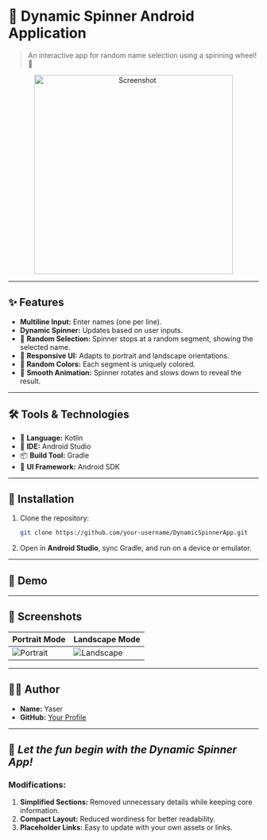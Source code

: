 # 🎡 Dynamic Spinner Android Application  

> An interactive app for random name selection using a spinning wheel! 🎉
> 
<div align="center">
  <img src="https://github.com/user-attachments/assets/dea8a6d6-5b73-4227-ac8d-2f2dc887f03c" alt="Screenshot" width="400"/>
</div>


---

## ✨ Features  
- **Multiline Input:** Enter names (one per line).  
- **Dynamic Spinner:** Updates based on user inputs.  
- 🎯 **Random Selection:** Spinner stops at a random segment, showing the selected name.  
- 📱 **Responsive UI:** Adapts to portrait and landscape orientations.  
- 🎨 **Random Colors:** Each segment is uniquely colored.  
- 🎥 **Smooth Animation:** Spinner rotates and slows down to reveal the result.  

---

## 🛠️ Tools & Technologies  
- 📝 **Language:** Kotlin  
- 🔧 **IDE:** Android Studio  
- 📦 **Build Tool:** Gradle  
- 🎨 **UI Framework:** Android SDK  

---

## 🚀 Installation  
1. Clone the repository:  
   ```bash  
   git clone https://github.com/your-username/DynamicSpinnerApp.git  
   ```  
2. Open in **Android Studio**, sync Gradle, and run on a device or emulator.  

---

## 🎥 Demo  


---

## 📸 Screenshots  
| Portrait Mode               | Landscape Mode               |  
|-----------------------------|------------------------------|  
| ![Portrait](assets/portrait.png) | ![Landscape](assets/landscape.png) |  

---

## 👨‍💻 Author  
- **Name:** Yaser  
- **GitHub:** [Your Profile](https://github.com/0yaser0)  

---

## 🎉 *Let the fun begin with the Dynamic Spinner App!*  

### Modifications:
1. **Simplified Sections:** Removed unnecessary details while keeping core information.  
2. **Compact Layout:** Reduced wordiness for better readability.  
3. **Placeholder Links:** Easy to update with your own assets or links.  
